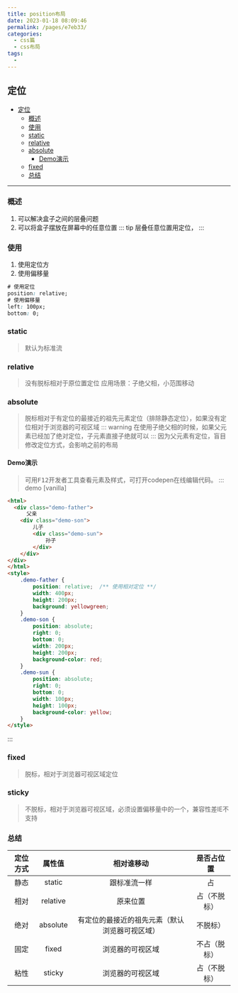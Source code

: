 ```yaml
---
title: position布局
date: 2023-01-18 08:09:46
permalink: /pages/e7eb33/
categories: 
  - css篇
  - css布局
tags: 
  - 
---
```


## 定位

- [定位](#定位)
  - [概述](#概述)
  - [使用](#使用)
  - [static](#static)
  - [relative](#relative)
  - [absolute](#absolute)
    - [Demo演示](#demo演示)
  - [fixed](#fixed)
  - [总结](#总结)
---

### 概述
1. 可以解决盒子之间的层叠问题
2. 可以将盒子摆放在屏幕中的任意位置
::: tip
层叠任意位置用定位，
:::

### 使用
1. 使用定位方
2. 使用偏移量
```css
# 使用定位
position: relative;
# 使用偏移量
left: 100px;
bottom: 0;
```

### static
> 默认为标准流

### relative
> 没有脱标相对于原位置定位
> 应用场景：子绝父相，小范围移动

### absolute
> 脱标相对于有定位的最接近的祖先元素定位（排除静态定位），如果没有定位相对于浏览器的可视区域
::: warning
在使用子绝父相的时候，如果父元素已经加了绝对定位，子元素直接子绝就可以
:::
因为父元素有定位，盲目修改定位方式，会影响之前的布局
#### Demo演示
> 可用<kbd>F12</kbd>开发者工具查看元素及样式，可打开codepen在线编辑代码。
::: demo [vanilla]
```html
<html>
  <div class="demo-father">
      父亲
    <div class="demo-son">
        儿子
        <div class="demo-sun">
            孙子
        </div>
    </div>
</div>
</html>
<style>
    .demo-father {
        position: relative;  /** 使用相对定位 **/
        width: 400px;
        height: 200px;
        background: yellowgreen;
    }
    .demo-son {
        position: absolute;
        right: 0;
        bottom: 0;
        width: 200px;
        height: 200px;
        background-color: red;
    }
    .demo-sun {
        position: absolute;
        right: 0;
        bottom: 0;
        width: 100px;
        height: 100px;
        background-color: yellow;
    }
</style>
```
:::

### fixed
> 脱标，相对于浏览器可视区域定位

### sticky

> 不脱标，相对于浏览器可视区域，必须设置偏移量中的一个，兼容性差IE不支持

### 总结

| 定位方式 | 属性值 | 相对谁移动 | 是否占位置 |
| :---:| :-:| :-:| :---: |
| 静态 | static | 跟标准流一样 | 占 |
| 相对 | relative | 原来位置 | 占（不脱标） |
| 绝对 | absolute | 有定位的最接近的祖先元素（默认浏览器可视区域） | 不脱标） |
| 固定 | fixed | 浏览器的可视区域 | 不占（脱标） |
| 粘性 | sticky | 浏览器的可视区域 | 占（不脱标） |
